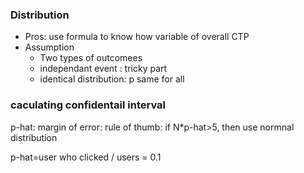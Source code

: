

### Distribution
- Pros: use formula to know how variable of overall CTP
- Assumption
    - Two types of outcomees
    - independant event : tricky part
    - identical distribution: p same for all


### caculating confidentail interval
p-hat: 
margin of error:
rule of thumb: if N*p-hat>5, then use normnal distribution

p-hat=user who clicked / users = 0.1


